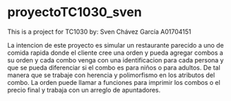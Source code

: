 # proyectoTC1030_sven
This is a project for TC1030 by:
Sven Chávez García A01704151

La intencion de este proyecto es simular un restaurante parecido a uno de comida rapida donde el cliente cree una orden y pueda agregar combos a su orden y cada combo venga con una identificacion para cada persona y que se pueda diferenciar si el combo es para niños o para adultos. De tal manera que se trabaje con herencia y polimorfismo en los atributos del combo. La orden puede llamar a funciones para imprimir los combos o el precio final y trabaja con un arreglo de apuntadores. 

